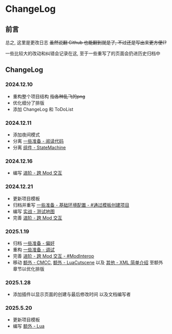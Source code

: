 # ChangeLog

## 前言

总之, 这里是更改日志 <del>虽然说翻 Github 也能翻到就是了, 不过还是写出来更方便(?</del>

一些比较大的改动和纠错会记录在这, 至于一些重写了的页面会扔进历史归档中


## ChangeLog

### 2024.12.10
* 重构整个项目结构 <del>指各种乱飞的png</del>
* 优化细分了排版
* 添加 ChangeLog 和 ToDoList

### 2024.12.11
* 添加夜间模式
* 分离 [一些准备 - 阅读代码](../coding_setup/code_reading.md)
* 分离 [组件 - StateMachine](../components/statemachine.md)

### 2024.12.16
* 编写 [进阶 - 跨 Mod 交互](../advanced/cross_mod_interactions.md)

### 2024.12.21
* 更新项目模板
* 归档并重写 [一些准备 - 基础环境配置 - #通过模板创建项目](../coding_setup/basic_env.md#_2)
* 编写 [实战 - 测试地图](../coding_challenges/test_map.md)
* 完善 [进阶 - 跨 Mod 交互](../advanced/cross_mod_interactions.md)

### 2025.1.19
* 归档 [一些准备 - 偏好](../arc/preference.md)
* 重构 [一些准备 - 调试](../coding_setup/debug.md)
* 完善 [进阶 - 跨 Mod 交互 - #ModInterop](../advanced/cross_mod_interactions.md#modinterop)
* 移动 [额外 - CMCC](../extra/cmcc/index.md), [额外 - LuaCutscene](../extra/lua_cutscene/begin.md) 以及 [其他 - XML 简单介绍](../extra/xml/xml_speedrun.md) 至额外章节以优化排版

### 2025.1.28
* 添加插件以显示页面的创建与最后修改时间 以及文档编写者

### 2025.5.20
* 更新项目模板
* 编写 [额外 - Lua](../extra/lua/begin.md)

